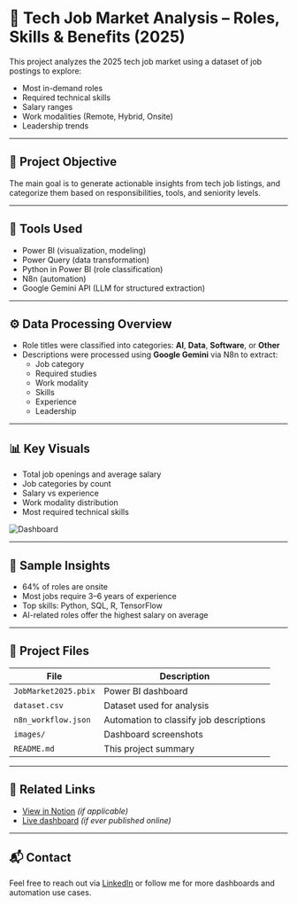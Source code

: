 
# 💼 Tech Job Market Analysis – Roles, Skills & Benefits (2025)

This project analyzes the 2025 tech job market using a dataset of job postings to explore:
- Most in-demand roles
- Required technical skills
- Salary ranges
- Work modalities (Remote, Hybrid, Onsite)
- Leadership trends

---

## 🎯 Project Objective

The main goal is to generate actionable insights from tech job listings, and categorize them based on responsibilities, tools, and seniority levels.

---

## 🧰 Tools Used

- Power BI (visualization, modeling)
- Power Query (data transformation)
- Python in Power BI (role classification)
- N8n (automation)
- Google Gemini API (LLM for structured extraction)

---

## ⚙️ Data Processing Overview

- Role titles were classified into categories: **AI**, **Data**, **Software**, or **Other**
- Descriptions were processed using **Google Gemini** via N8n to extract:
  - Job category
  - Required studies
  - Work modality
  - Skills
  - Experience
  - Leadership

---

## 📊 Key Visuals

- Total job openings and average salary
- Job categories by count
- Salary vs experience
- Work modality distribution
- Most required technical skills

![Dashboard](images/dashboard_1.png)

---

## 📌 Sample Insights

- 64% of roles are onsite
- Most jobs require 3–6 years of experience
- Top skills: Python, SQL, R, TensorFlow
- AI-related roles offer the highest salary on average

---

## 📂 Project Files

| File | Description |
|------|-------------|
| `JobMarket2025.pbix` | Power BI dashboard |
| `dataset.csv` | Dataset used for analysis |
| `n8n_workflow.json` | Automation to classify job descriptions |
| `images/` | Dashboard screenshots |
| `README.md` | This project summary |

---

## 🔗 Related Links

- [View in Notion](https://notion.so/your-link) *(if applicable)*
- [Live dashboard](#) *(if ever published online)*

---

## 📬 Contact

Feel free to reach out via [LinkedIn](https://linkedin.com/in/tuusuario) or follow me for more dashboards and automation use cases.
